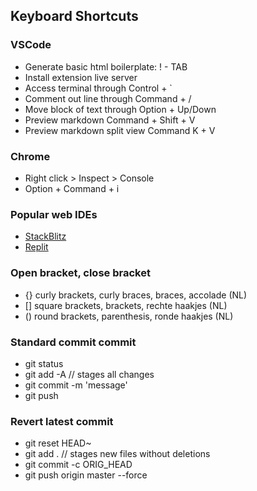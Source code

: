 ## Keyboard Shortcuts

### VSCode

- Generate basic html boilerplate: ! - TAB
- Install extension live server
- Access terminal through Control + \`
- Comment out line through Command + /
- Move block of text through Option + Up/Down
- Preview markdown Command + Shift + V
- Preview markdown split view Command K + V

### Chrome

- Right click > Inspect > Console
- Option + Command + i

### Popular web IDEs

- [StackBlitz](https://stackblitz.com/fork/node)
- [Replit](https://replit.com/)

### Open bracket, close bracket

- {} curly brackets, curly braces, braces, accolade (NL)
- [] square brackets, brackets, rechte haakjes (NL)
- () round brackets, parenthesis, ronde haakjes (NL)

### Standard commit commit

- git status
- git add -A // stages all changes
- git commit -m 'message'
- git push

### Revert latest commit

- git reset HEAD~
- git add . // stages new files without deletions
- git commit -c ORIG_HEAD
- git push origin master --force